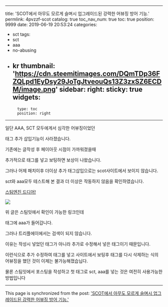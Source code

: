 
---
title: 'SCOT에서 아무도 모르게 슬며시 업그레이드된 강력한 어뷰징 방어 기능.'
permlink: 4pvzzf-scot
catalog: true
toc_nav_num: true
toc: true
position: 9999
date: 2019-06-19 20:53:24
categories:
- sct
tags:
- sct
- aaa
- no-abusing
- kr
thumbnail: 'https://cdn.steemitimages.com/DQmTDp36FZQLpd1EyDsy29JoTgJtveouQs13Z3zxSZ6ECDM/image.png'
sidebar:
    right:
        sticky: true
widgets:
    -
        type: toc
        position: right
---


일단 AAA, SCT 모두에게서 심각한 어뷰징이었던

태그 추가 삽입기능이 사라졌습니다.

기존에는 글작성 후 페이아웃 시점이 가까워졌을때

추가적으로 태그를 넣고 보팅하면 보상이 나왔습니다.

그러나 어제 패치이후 더이상 추가 태그삽입으로는 scot사이트에서 보이지 않습니다.

sct와 aaa모두 테스트해 본 결과 더 이상은 작동하지 않음을 확인하였습니다. 

[스팀엔진 드디어!](https://steemit.com/sct/@virus707/pvewb)

![](https://cdn.steemitimages.com/DQmTDp36FZQLpd1EyDsy29JoTgJtveouQs13Z3zxSZ6ECDM/image.png)

위 글은 스팀잇에서 확인이 가능한 링크인데

태그에 aaa가 들어갑니다.

그러나 트리플에이에서는 검색이 되지 않습니다.

이유는 작성시 넣었던 태그가 아니라 추가로 수정해서 넣은 태그이기 때문입니다.

이런식으로 추가 수정하여 태그를 넣고 사이트에서 보팅후 태그를 다시 삭제하는 식의 어뷰징을 했던 것이 이제는 불가능해졌습닙다.



물론 스팀잇에서 포스팅을 작성하고 첫 태그로 sct, aaa를 넣는 것은 여전히 사용가능한 방법입니다

- - -

This page is synchronized from the post: ['SCOT에서 아무도 모르게 슬며시 업그레이드된 강력한 어뷰징 방어 기능.'](https://steemit.com/@virus707/4pvzzf-scot)
